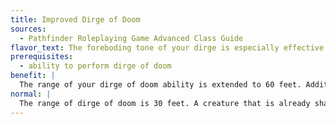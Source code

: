 ```yaml
---
title: Improved Dirge of Doom
sources:
  - Pathfinder Roleplaying Game Advanced Class Guide
flavor_text: The foreboding tone of your dirge is especially effective at unsettling your enemies.
prerequisites:
  - ability to perform dirge of doom
benefit: |
  The range of your dirge of doom ability is extended to 60 feet. Additionally, if a creature is shaken from another effect, the effect of your dirge of doom is changed to frightened for that specific creature. This benefit cannot cause a creature to become panicked, even if a target is already frightened from another effect. Once affected by this feat, a creature cannot be affected by it again for 24 hours.
normal: |
  The range of dirge of doom is 30 feet. A creature that is already shaken cannot become frightened by dirge of doom.
---
```


